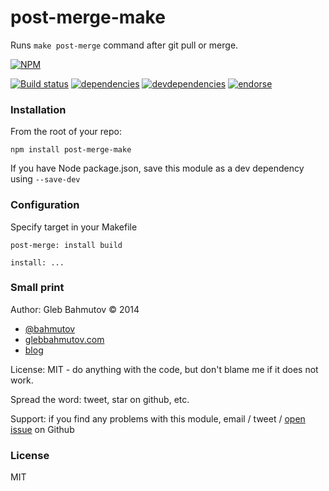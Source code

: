 # post-merge-make

Runs `make post-merge` command after git pull or merge.

[![NPM][post-merge-make-icon]][post-merge-make-url]

[![Build status][post-merge-make-ci-image]][post-merge-make-ci-url]
[![dependencies][post-merge-make-dependencies-image]][post-merge-make-dependencies-url]
[![devdependencies][post-merge-make-devdependencies-image]][post-merge-make-devdependencies-url]
[![endorse][endorse-image]][endorse-url]

### Installation

From the root of your repo:

```
npm install post-merge-make
```

If you have Node package.json, save this module as a dev dependency using `--save-dev`

### Configuration

Specify target in your Makefile

```
post-merge: install build

install: ...
```

### Small print

Author: Gleb Bahmutov &copy; 2014

* [@bahmutov](https://twitter.com/bahmutov)
* [glebbahmutov.com](http://glebbahmutov.com)
* [blog](http://bahmutov.calepin.co/)

License: MIT - do anything with the code, but don't blame me if it does not work.

Spread the word: tweet, star on github, etc.

Support: if you find any problems with this module, email / tweet /
[open issue](https://github.com/bahmutov/post-merge-make/issues?state=open) on Github

### License

MIT

[post-merge-make-icon]: https://nodei.co/npm/post-merge-make.png?downloads=true
[post-merge-make-url]: https://npmjs.org/package/post-merge-make
[post-merge-make-ci-image]: https://travis-ci.org/bahmutov/post-merge-make.png?branch=master
[post-merge-make-ci-url]: https://travis-ci.org/bahmutov/post-merge-make
[post-merge-make-dependencies-image]: https://david-dm.org/bahmutov/post-merge-make.png
[post-merge-make-dependencies-url]: https://david-dm.org/bahmutov/post-merge-make
[post-merge-make-devdependencies-image]: https://david-dm.org/bahmutov/post-merge-make/dev-status.png
[post-merge-make-devdependencies-url]: https://david-dm.org/bahmutov/post-merge-make#info=devDependencies
[endorse-image]: https://api.coderwall.com/bahmutov/endorsecount.png
[endorse-url]: https://coderwall.com/bahmutov
